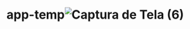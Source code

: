 # app-temp![Captura de Tela (6)](https://github.com/Deyvid-22/app-temp/assets/140274792/ea2e2b9d-f1ab-4649-a22c-e9a240b80952)
